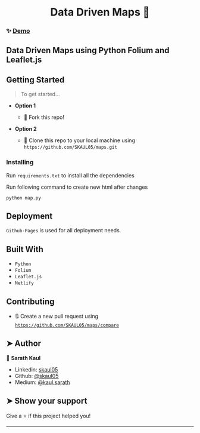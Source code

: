 <h1 align="center">Data Driven Maps 👋</h1>


### ✨ [Demo](https://skaul05.github.io/maps)

## Data Driven Maps using Python Folium and Leaflet.js

## Getting Started

> To get started...

- **Option 1**
    - 🍴 Fork this repo!

- **Option 2**
    - 👯 Clone this repo to your local machine using `https://github.com/SKAUL05/maps.git`


### Installing

Run `requirements.txt` to install all the dependencies

Run following command to create new html after changes
```
python map.py
```

## Deployment

`Github-Pages` is used for all deployment needs.

## Built With

- `Python`
- `Folium`
- `Leaflet.js`
- `Netlify`

## Contributing

- 🔃 Create a new pull request using <a href="https://github.com/SKAUL05/maps/compare/" target="_blank">`https://github.com/SKAUL05/maps/compare`</a>

## ➤ Author

👤 **Sarath Kaul**

* Linkedin: [skaul05](https://www.linkedin.com/in/skaul05/)
* Github: [@skaul05](https://github.com/skaul05)
* Medium: [@kaul.sarath](https://medium.com/@kaul.sarath)

## ➤ Show your support

Give a ⭐️ if this project helped you!

***
